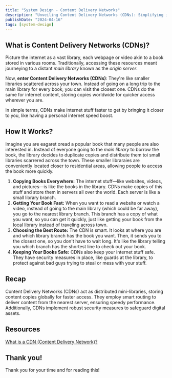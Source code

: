 ```yaml
---
title: "System Design - Content Delivery Networks"
description: "Unveiling Content Delivery Networks (CDNs): Simplifying internet speed with mini-library-like networks. Faster, safer, smoother browsing."
publishDate: "2024-04-16"
tags: [system-design]
---
```


## What is Content Delivery Networks (CDNs)?

Picture the internet as a vast library, each webpage or video akin to a book stored in various rooms. Traditionally, accessing these resources meant journeying to a distant _main library_ known as the _origin server_.

Now, **enter Content Delivery Networks (CDNs)**: They're like smaller libraries scattered across your town. Instead of going on a long trip to the main library for every book, you can visit the closest one. CDNs do the same for internet content, storing copies worldwide for quicker access wherever you are.

In simple terms, CDNs make internet stuff faster to get by bringing it closer to you, like having a personal internet speed boost.

## How It Works?

Imagine you are eagaret oread a popular book that many people are also interested in. Instead of everyone going  to the *main library* to borrow the book, the library decides to duplicate copies and distribute them toi small libraries scarrered across the town. These smaller libraraies are conveniently located closer to residential areas, allowing people to access the book more quickly.

1. **Copying Books Everywhere:** The internet stuff—like websites, videos, and pictures—is like the books in the library. CDNs make copies of this stuff and store them in servers all over the world. Each server is like a small library branch.
2. **Getting Your Book Fast:** When you want to read a website or watch a video, instead of going to the main library (which could be far away), you go to the nearest library branch. This branch has a copy of what you want, so you can get it quickly, just like getting your book from the local library instead of traveling across town.
3. **Choosing the Best Route:** The CDN is smart. It looks at where you are and which library branch has the book you want. Then, it sends you to the closest one, so you don't have to wait long. It's like the library telling you which branch has the shortest line to check out your book.
4. **Keeping Your Books Safe:** CDNs also keep your internet stuff safe. They have security measures in place, like guards at the library, to protect against bad guys trying to steal or mess with your stuff.

## Recap

Content Delivery Networks (CDNs) act as distributed mini-libraries, storing content copies globally for faster access. They employ smart routing to deliver content from the nearest server, ensuring speedy performance. Additionally, CDNs implement robust security measures to safeguard digital assets.

## Resources

[What is a CDN (Content Delivery Network)?](https://aws.amazon.com/what-is/cdn/)

## Thank you!

Thank you for your time and for reading this!